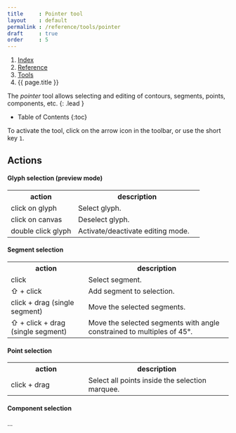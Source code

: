 ```yaml
---
title     : Pointer tool
layout    : default
permalink : /reference/tools/pointer
draft     : true
order     : 5
---
```


<nav aria-label="breadcrumb">
  <ol class="breadcrumb small">
    <li class="breadcrumb-item"><a href="{{ site.url }}">Index</a></li>
    <li class="breadcrumb-item"><a href="../../../reference">Reference</a></li>
    <li class="breadcrumb-item"><a href="../tools/">Tools</a></li>
    <li class="breadcrumb-item active" aria-current="page">{{ page.title }}</li>
  </ol>
</nav>

The *pointer* tool allows selecting and editing of contours, segments, points, components, etc.
{: .lead }

* Table of Contents
{:toc}


To activate the tool, click on the arrow icon in the toolbar, or use the short key `1`. 


Actions
-------

#### Glyph selection (preview mode)

<table class='table table-hover'>
<tr>
<th width='35%'>action</th>
<th width='65%'>description</th>
</tr>
<tr>
<td>click on glyph</td>
<td>Select glyph.</td>
</tr>
<tr>
<td>click on canvas</td>
<td>Deselect glyph.</td>
</tr>
<tr>
<td>double click glyph</td>
<td>Activate/deactivate editing mode.</td>
</tr>
</table>

#### Segment selection

<table class='table table-hover'>
<tr>
<th width='35%'>action</th>
<th width='65%'>description</th>
</tr>
<tr>
<td>click</td>
<td>Select segment.</td>
</tr>
<tr>
<td>⇧ + click</td>
<td>Add segment to selection.</td>
</tr>
<tr>
<td>click + drag (single segment)</td>
<td>Move the selected segments.</td>
</tr>
<tr>
<td>⇧ + click + drag (single segment)</td>
<td>Move the selected segments with angle constrained to multiples of 45°.</td>
</tr>
</table>

#### Point selection

<table class='table table-hover'>
<tr>
<th width='35%'>action</th>
<th width='65%'>description</th>
</tr>
<tr>
<td>click + drag</td>
<td>Select all points inside the selection marquee.</td>
</tr>
</table>

#### Component selection

...


